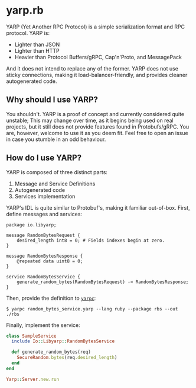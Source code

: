 # yarp.rb

YARP (Yet Another RPC Protocol) is a simple serialization format and RPC
protocol. YARP is:

- Lighter than JSON
- Lighter than HTTP
- Heavier than Protocol Buffers/gRPC, Cap'n'Proto, and MessagePack

And it does not intend to replace any of the former.
YARP does not use sticky connections, making it load-balancer-friendly, and
provides cleaner autogenerated code.

## Why should I use YARP?

You shouldn't. YARP is a proof of concept and currently considered quite
unstable; This may change over time, as it begins being used on real projects,
but it still does not provide features found in Protobufs/gRPC.
You are, however, welcome to use it as you deem fit. Feel free to open an issue
in case you stumble in an odd behaviour.

## How do I use YARP?

YARP is composed of three distinct parts:

1. Message and Service Definitions
2. Autogenerated code
3. Services implementation

YARP's IDL is quite similar to Protobuf's, making it familiar out-of-box. First,
define messages and services:

```
package io.libyarp;

message RandomBytesRequest {
    desired_length int8 = 0; # Fields indexes begin at zero.
}

message RandomBytesResponse {
    @repeated data uint8 = 0;
}

service RandomBytesService {
    generate_random_bytes(RandomBytesRequest) -> RandomBytesResponse;
}
```

Then, provide the definition to [`yarpc`](https://github.com/libyarp/yarpc):

```
$ yarpc random_bytes_service.yarp --lang ruby --package rbs --out ./rbs
```

Finally, implement the service:

```ruby
class SampleService
  include Io::Libyarp::RandomBytesService

  def generate_random_bytes(req)
    SecureRandom.bytes(req.desired_length)
  end
end

Yarp::Server.new.run
```
